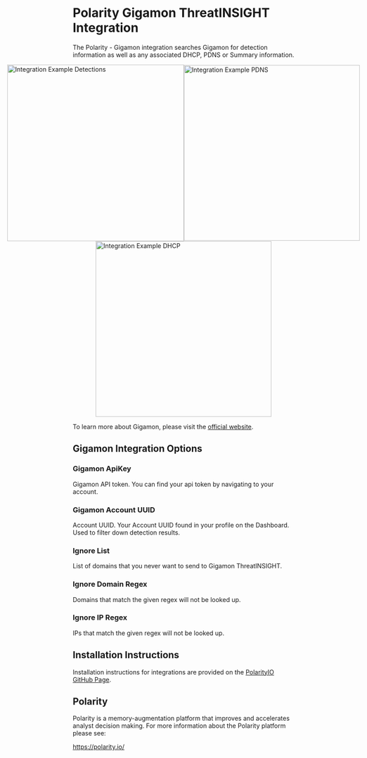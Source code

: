 # Polarity Gigamon ThreatINSIGHT Integration

The Polarity - Gigamon integration searches Gigamon for detection information as well as any associated DHCP, PDNS or Summary information.

<div style="display:flex; justify-content:center; align-items:center;">
  <img width="402" alt="Integration Example Detections" src="./assets/integration-example-detections.png">
  <img width="400" alt="Integration Example PDNS" src="./assets/integration-example-pdns.png">
</div>
<div style="display:flex; justify-content:center; align-items:center;">
  <img width="400" alt="Integration Example DHCP" src="./assets/integration-example-dhcp.png">
</div>

To learn more about Gigamon, please visit the [official website](https://www.gigamon.com/).


## Gigamon Integration Options


### Gigamon ApiKey
Gigamon API token. You can find your api token by navigating to your account. 


### Gigamon Account UUID
Account UUID. Your Account UUID found in your profile on the Dashboard. Used to filter down detection results.


### Ignore List
List of domains that you never want to send to Gigamon ThreatINSIGHT.

### Ignore Domain Regex
Domains that match the given regex will not be looked up.

### Ignore IP Regex
IPs that match the given regex will not be looked up.

## Installation Instructions

Installation instructions for integrations are provided on the [PolarityIO GitHub Page](https://polarityio.github.io/).

## Polarity

Polarity is a memory-augmentation platform that improves and accelerates analyst decision making.  For more information about the Polarity platform please see:

https://polarity.io/